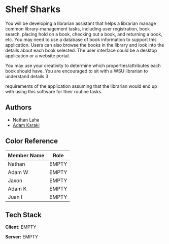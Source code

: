 
# Shelf Sharks

You  will  be  developing  a  librarian  assistant  that  helps  a  librarian  manage  common 
library-management  tasks,  including  user  registration,  book  search,  placing  hold  on  a 
book,  checking out a book, and returning a book, etc. You may need to use a database 
of book information to support this application. Users can also browse the books in the 
library and look into the details about each book selected. The user interface could be a 
desktop application or a website portal. 
 
You may use your creativity to determine which properties/attributes each book should 
have. You are encouraged to sit with a WSU librarian to understand details 
3 
 
requirements of the application assuming that the librarian would end up with using this 
software for their routine tasks.  

## Authors
- [Nathan Laha](https://github.com/nlaha)
- [Adam Karaki](https://www.github.com/AdamKaraki)
## Color Reference

| Member Name             | Role                                                                |
| ----------------- | ------------------------------------------------------------------ |
| Nathan | EMPTY |
| Adam W | EMPTY |
| Jaxon | EMPTY |
| Adam K | EMPTY |
| Juan I | EMPTY |


## Tech Stack

**Client:** EMPTY

**Server:** EMPTY

